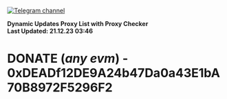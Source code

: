 [![Telegram channel](https://img.shields.io/endpoint?url=https://runkit.io/damiankrawczyk/telegram-badge/branches/master?url=https://t.me/n4z4v0d)](https://t.me/n4z4v0d) 

**Dynamic Updates Proxy List with Proxy Checker**  
**Last Updated: 21.12.23 03:46**

# DONATE (_any evm_) - 0xDEADf12DE9A24b47Da0a43E1bA70B8972F5296F2
